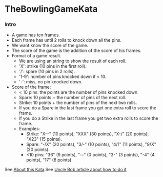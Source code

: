 # TheBowlingGameKata

### Intro
  * A game has ten frames.
  * Each frame has until 2 rolls to knock down all the pins.
  * We want know the score of the game.
  * The score of the game is the addition of the score of his frames.
  * Format of a game result.
    * We are using an string to show the result of each roll.
    * 'X': strike (10 pins in the first roll).
    * '/': spare (10 pins in 2 rolls).
    * '1-9': number of pins knocked down if < 10.
    * '-': miss, no pin knocked down.
  * Score of the frame:
    * < 10 pins: the points are the number of pins knocked down.
    * Spare: 10 points + the number of pins of the next roll.
    * Strike: 10 points + the number of pins of the next two rolls.
    * If you do a Spare in the last frame you get one extra roll to score the frame.
    * If you do a Strike in the last frame you get two extra rolls to score the frame.
    * Examples:
      * Strike: "X--" (10 points), "XXX" (30 points), "X-/" (20 points), "X23" (15 points).
      * Spare: "-/X" (20 points), "3/-" (10 points), "4/1" (11 points), "9/X" (20 points).
      * <10 pins: "36" (9 points), "--" (0 points), "3-" (3 points), "-4" (4 points), "17" (8 points)

See [About this Kata](http://codingdojo.org/cgi-bin/index.pl?KataBowling)
See [Uncle Bob article about how to do it](http://butunclebob.com/ArticleS.UncleBob.TheBowlingGameKata)
